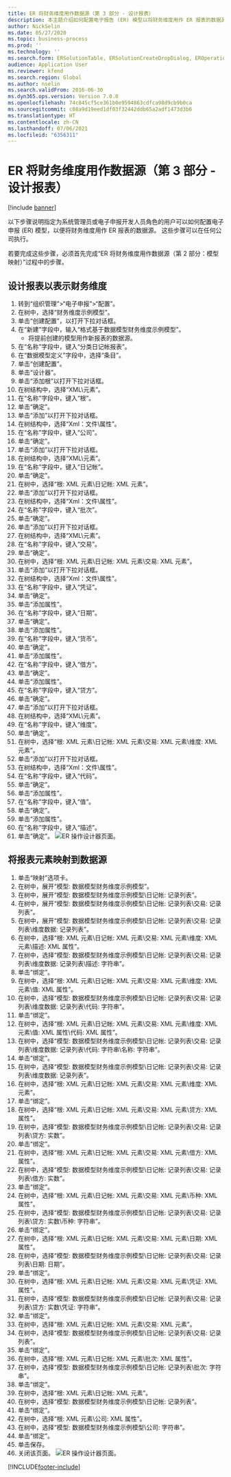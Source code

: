 ```yaml
---
title: ER 将财务维度用作数据源（第 3 部分 - 设计报表）
description: 本主题介绍如何配置电子报告 (ER) 模型以将财务维度用作 ER 报表的数据源。 （第 3 部分）
author: NickSelin
ms.date: 05/27/2020
ms.topic: business-process
ms.prod: ''
ms.technology: ''
ms.search.form: ERSolutionTable, ERSolutionCreateDropDialog, EROperationDesigner, ERComponentTypeDropDialog
audience: Application User
ms.reviewer: kfend
ms.search.region: Global
ms.author: nselin
ms.search.validFrom: 2016-06-30
ms.dyn365.ops.version: Version 7.0.0
ms.openlocfilehash: 74c845cf5ce361b0e9594863cdfca98d9cb9b0ca
ms.sourcegitcommit: c08a9d19eed1df03f32442ddb65a2adf1473d3b6
ms.translationtype: HT
ms.contentlocale: zh-CN
ms.lasthandoff: 07/06/2021
ms.locfileid: "6356311"
---
```

# <a name="er-use-financial-dimensions-as-a-data-source-part-3---design-the-report"></a>ER 将财务维度用作数据源（第 3 部分 - 设计报表）

[!include [banner](../../includes/banner.md)]

以下步骤说明指定为系统管理员或电子申报开发人员角色的用户可以如何配置电子申报 (ER) 模型，以便将财务维度用作 ER 报表的数据源。 这些步骤可以在任何公司执行。

若要完成这些步骤，必须首先完成“ER 将财务维度用作数据源（第 2 部分：模型映射）”过程中的步骤。


## <a name="design-a-report-to-present-financial-dimensions"></a>设计报表以表示财务维度
1. 转到“组织管理”>“电子申报”>“配置”。
2. 在树中，选择“财务维度示例模型”。
3. 单击“创建配置”，以打开下拉对话框。
4. 在“新建”字段中，输入“格式基于数据模型财务维度示例模型”。
    * 将提前创建的模型用作新报表的数据源。  
5. 在“名称”字段中，键入“分类日记帐报表”。
6. 在“数据模型定义”字段中，选择“条目”。
7. 单击“创建配置”。
8. 单击“设计器”。
9. 单击“添加根”以打开下拉对话框。
10. 在树结构中，选择“XML\元素”。
11. 在“名称”字段中，键入“根”。
12. 单击“确定”。
13. 单击“添加”以打开下拉对话框。
14. 在树结构中，选择“Xml：文件\属性”。
15. 在“名称”字段中，键入“公司”。
16. 单击“确定”。
17. 单击“添加”以打开下拉对话框。
18. 在树结构中，选择“XML\元素”。
19. 在“名称”字段中，键入“日记帐”。
20. 单击“确定”。
21. 在树中，选择“根: XML 元素\日记帐: XML 元素”。
22. 单击“添加”以打开下拉对话框。
23. 在树结构中，选择“Xml：文件\属性”。
24. 在“名称”字段中，键入“批次”。
25. 单击“确定”。
26. 单击“添加”以打开下拉对话框。
27. 在树结构中，选择“XML\元素”。
28. 在“名称”字段中，键入“交易”。
29. 单击“确定”。
30. 在树中，选择“根: XML 元素\日记帐: XML 元素\交易: XML 元素”。
31. 单击“添加”以打开下拉对话框。
32. 在树结构中，选择“Xml：文件\属性”。
33. 在“名称”字段中，键入“凭证”。
34. 单击“确定”。
35. 单击“添加属性”。
36. 在“名称”字段中，键入“日期”。
37. 单击“确定”。
38. 单击“添加属性”。
39. 在“名称”字段中，键入“货币”。
40. 单击“确定”。
41. 单击“添加属性”。
42. 在“名称”字段中，键入“借方”。
43. 单击“确定”。
44. 单击“添加属性”。
45. 在“名称”字段中，键入“贷方”。
46. 单击“确定”。
47. 单击“添加”以打开下拉对话框。
48. 在树结构中，选择“XML\元素”。
49. 在“名称”字段中，键入“维度”。
50. 单击“确定”。
51. 在树中，选择“根: XML 元素\日记帐: XML 元素\交易: XML 元素\维度: XML 元素”。
52. 单击“添加”以打开下拉对话框。
53. 在树结构中，选择“Xml：文件\属性”。
54. 在“名称”字段中，键入“代码”。
55. 单击“确定”。
56. 单击“添加属性”。
57. 在“名称”字段中，键入“值”。
58. 单击“确定”。
59. 单击“添加属性”。
60. 在“名称”字段中，键入“描述”。
61. 单击“确定”。
![ER 操作设计器页面。](../media/er-financial-dimensions-guides-format1.png)

## <a name="map-report-elements-to-data-sources"></a>将报表元素映射到数据源
1. 单击“映射”选项卡。
2. 在树中，展开“模型: 数据模型财务维度示例模型”。
3. 在树中，展开“模型: 数据模型财务维度示例模型\日记帐: 记录列表”。
4. 在树中，展开“模型: 数据模型财务维度示例模型\日记帐: 记录列表\交易: 记录列表”。
5. 在树中，展开“模型: 数据模型财务维度示例模型\日记帐: 记录列表\交易: 记录列表\维度数据: 记录列表”。
6. 在树中，选择“根: XML 元素\日记帐: XML 元素\交易: XML 元素\维度: XML 元素\描述: XML 属性”。
7. 在树中，选择“模型: 数据模型财务维度示例模型\日记帐: 记录列表\交易: 记录列表\维度数据: 记录列表\描述: 字符串”。
8. 单击“绑定”。
9. 在树中，选择“根: XML 元素\日记帐: XML 元素\交易: XML 元素\维度: XML 元素\值: XML 属性”。
10. 在树中，选择“模型: 数据模型财务维度示例模型\日记帐: 记录列表\交易: 记录列表\维度数据: 记录列表\代码: 字符串”。
11. 单击“绑定”。
12. 在树中，选择“根: XML 元素\日记帐: XML 元素\交易: XML 元素\维度: XML 元素\值: XML 属性\代码: XML 属性”。
13. 在树中，选择“模型: 数据模型财务维度示例模型\日记帐: 记录列表\交易: 记录列表\维度数据: 记录列表\代码: 字符串\名称: 字符串”。
14. 单击“绑定”。
15. 在树中，选择“模型: 数据模型财务维度示例模型\日记帐: 记录列表\交易: 记录列表\维度数据: 记录列表”。
16. 在树中，选择“根: XML 元素\日记帐: XML 元素\交易: XML 元素\维度: XML 元素”。
17. 单击“绑定”。
18. 在树中，选择“根: XML 元素\日记帐: XML 元素\交易: XML 元素\贷方: XML 属性”。
19. 在树中，选择“模型: 数据模型财务维度示例模型\日记帐: 记录列表\交易: 记录列表\贷方: 实数”。
20. 单击“绑定”。
21. 在树中，选择“根: XML 元素\日记帐: XML 元素\交易: XML 元素\借方: XML 属性”。
22. 在树中，选择“模型: 数据模型财务维度示例模型\日记帐: 记录列表\交易: 记录列表\借方: 实数”。
23. 单击“绑定”。
24. 在树中，选择“根: XML 元素\日记帐: XML 元素\交易: XML 元素\币种: XML 属性”。
25. 在树中，选择“模型: 数据模型财务维度示例模型\日记帐: 记录列表\交易: 记录列表\贷方: 实数\币种: 字符串”。
26. 单击“绑定”。
27. 在树中，选择“根: XML 元素\日记帐: XML 元素\交易: XML 元素\日期: XML 属性”。
28. 在树中，选择“模型: 数据模型财务维度示例模型\日记帐: 记录列表\交易: 记录列表\日期: 日期”。
29. 单击“绑定”。
30. 在树中，选择“根: XML 元素\日记帐: XML 元素\交易: XML 元素\凭证: XML 属性”。
31. 在树中，选择“模型: 数据模型财务维度示例模型\日记帐: 记录列表\交易: 记录列表\贷方: 实数\凭证: 字符串”。
32. 单击“绑定”。
33. 在树中，选择“根: XML 元素\日记帐: XML 元素\交易: XML 元素”。
34. 在树中，选择“模型: 数据模型财务维度示例模型\日记帐: 记录列表\交易: 记录列表”。
35. 单击“绑定”。
36. 在树中，选择“根: XML 元素\日记帐: XML 元素\批次: XML 属性”。
37. 在树中，选择“模型: 数据模型财务维度示例模型\日记帐: 记录列表\批次: 字符串”。
38. 单击“绑定”。
39. 在树中，选择“根: XML 元素\日记帐: XML 元素”。
40. 在树中，选择“模型: 数据模型财务维度示例模型\日记帐: 记录列表”。
41. 单击“绑定”。
42. 在树中，选择“根: XML 元素\公司: XML 属性”。
43. 在树中，选择“模型: 数据模型财务维度示例模型\公司: 字符串”。
44. 单击“绑定”。
45. 单击保存。
46. 关闭该页面。
![ER 操作设计器页面。](../media/er-financial-dimensions-guides-format2.png)



[!INCLUDE[footer-include](../../../../includes/footer-banner.md)]